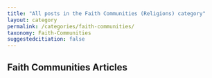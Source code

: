 ```yaml
---
title: "All posts in the Faith Communities (Religions) category"
layout: category
permalink: /categories/faith-communities/
taxonomy: Faith-Communities
suggestedcitiation: false
---
```


## Faith Communities Articles
